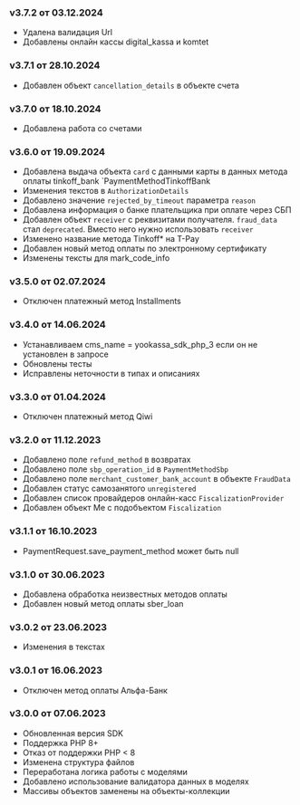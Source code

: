 ### v3.7.2 от 03.12.2024
* Удалена валидация Url
* Добавлены онлайн кассы digital_kassa и komtet 

### v3.7.1 от 28.10.2024
* Добавлен объект `cancellation_details` в объекте счета

### v3.7.0 от 18.10.2024
* Добавлена работа со счетами

### v3.6.0 от 19.09.2024
* Добавлена выдача объекта `card` с данными карты в данных метода оплаты tinkoff_bank `PaymentMethodTinkoffBank
* Изменения текстов в `AuthorizationDetails`
* Добавлено значение `rejected_by_timeout` параметра `reason`
* Добавлена информация о банке плательщика при оплате через СБП
* Добавлен объект `receiver` с реквизитами получателя. `fraud_data` стал `deprecated`. Вместо него нужно использовать `receiver`
* Изменено название метода Tinkoff* на T-Pay
* Добавлен новый метод оплаты по электронному сертификату
* Изменены тексты для mark_code_info

### v3.5.0 от 02.07.2024
* Отключен платежный метод Installments

### v3.4.0 от 14.06.2024
* Устанавливаем cms_name = yookassa_sdk_php_3 если он не установлен в запросе
* Обновлены тесты
* Исправлены неточности в типах и описаниях

### v3.3.0 от 01.04.2024
* Отключен платежный метод Qiwi

### v3.2.0 от 11.12.2023
* Добавлено поле `refund_method` в возвратах
* Добавлено поле `sbp_operation_id` в `PaymentMethodSbp`
* Добавлено поле `merchant_customer_bank_account` в объекте `FraudData`
* Добавлен статус самозанятого `unregistered`
* Добавлен список провайдеров онлайн-касс `FiscalizationProvider`
* Добавлен объект Me с подобъектом `Fiscalization`

### v3.1.1 от 16.10.2023
* PaymentRequest.save_payment_method может быть null

### v3.1.0 от 30.06.2023
* Добавлена обработка неизвестных методов оплаты
* Добавлен новый метод оплаты sber_loan

### v3.0.2 от 23.06.2023
* Изменения в текстах

### v3.0.1 от 16.06.2023
* Отключен метод оплаты Альфа-Банк

### v3.0.0 от 07.06.2023
* Обновленная версия SDK
* Поддержка PHP 8+
* Отказ от поддержки PHP < 8
* Изменена структура файлов
* Переработана логика работы с моделями
* Добавлено использование валидатора данных в моделях
* Массивы объектов заменены на объекты-коллекции 
